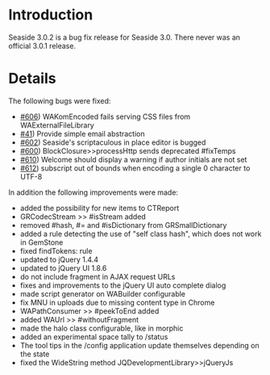 # Introduction #
Seaside 3.0.2 is a bug fix release for Seaside 3.0. There never was an official 3.0.1 release.


# Details #

The following bugs were fixed:
  * [#606](https://github.com/SeasideSt/Seaside/issues/606)) WAKomEncoded fails serving CSS files from WAExternalFileLibrary
  * [#41](https://github.com/SeasideSt/Seaside/issues/41)) Provide simple email abstraction
  * [#602](https://github.com/SeasideSt/Seaside/issues/602)) Seaside's scriptaculous in place editor is bugged
  * [#600](https://github.com/SeasideSt/Seaside/issues/600)) BlockClosure>>processHttp sends deprecated #fixTemps
  * [#610](https://github.com/SeasideSt/Seaside/issues/610)) Welcome should display a warning if author initials are not set
  * [#612](https://github.com/SeasideSt/Seaside/issues/612)) subscript out of bounds when encoding a single 0 character to UTF-8

In addition the following improvements were made:
  * added the possibility for new items to CTReport
  * GRCodecStream >> #isStream added
  * removed #hash, #= and #isDictionary from GRSmallDictionary
  * added a rule detecting the use of "self class hash", which does not work in GemStone
  * fixed findTokens: rule
  * updated to jQuery 1.4.4
  * updated to jQuery UI 1.8.6
  * do not include fragment in AJAX request URLs
  * fixes and improvements to the jQuery UI auto complete dialog
  * made script generator on WABuilder configurable
  * fix MNU in uploads due to missing content type in Chrome
  * WAPathConsumer >> #peekToEnd added
  * added WAUrl >> #withoutFragment
  * made the halo class configurable, like in morphic
  * added an experimental space tally to /status
  * The tool tips in the /config application update themselves depending on the state
  * fixed the WideString method JQDevelopmentLibrary>>jQueryJs
